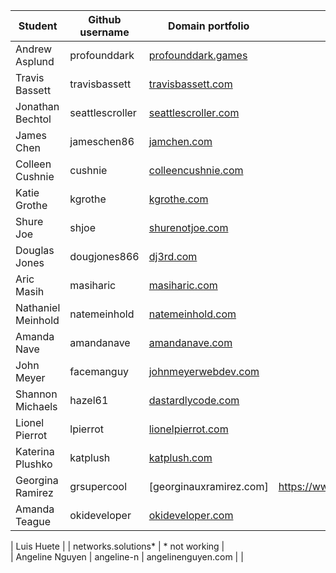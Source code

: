 | Student            | Github username | Domain portfolio            |             | 
|--------------------|-----------------|---------------------|------------------------| 
| Andrew Asplund     | profounddark    | [profounddark.games](https://profounddark.games/)  |               | 
| Travis Bassett     | travisbassett   | [travisbassett.com](http://travisbassett.com/)   |               | 
| Jonathan Bechtol   | seattlescroller | [seattlescroller.com](https://seattlescroller.github.io/portfolio/) |
| James Chen         | jameschen86     | [jamchen.com](https://jamchen.com/)         |               | 
| Colleen Cushnie    | cushnie         | [colleencushnie.com](https://www.colleencushnie.com/)  |               | 
| Katie Grothe       | kgrothe         | [kgrothe.com](https://kgrothe.com/)
| Shure Joe          | shjoe           | [shurenotjoe.com](https://www.shurenotjoe.com/)     |               | 
| Douglas Jones      | dougjones866    | [dj3rd.com](https://www.dj3rd.com)     |         |
| Aric Masih         | masiharic       | [masiharic.com](https://www.masiharic.com/)       |               | 
| Nathaniel Meinhold | natemeinhold    | [natemeinhold.com](https://natemeinhold.com/)    |               | 
| Amanda Nave        | amandanave      | [amandanave.com](http://amandanave.com/)
| John Meyer         | facemanguy      | [johnmeyerwebdev.com](http://www.johnmeyerwebdev.com/) |               | 
| Shannon Michaels   | hazel61         | [dastardlycode.com](https://www.dastardlycode.com/)   |               | 
| Lionel Pierrot     | lpierrot        | [lionelpierrot.com](https://www.lionelpierrot.com/)   |               | 
| Katerina Plushko   | katplush        | [katplush.com](https://www.katplush.com/profile/)         |               | 
| Georgina Ramirez   | grsupercool     | [georginauxramirez.com]| https://www.georginauxramirez.com/              | 
| Amanda Teague      | okideveloper    | [okideveloper.com](http://www.okideveloper.com/Okidevelopers-Portfolio/)    |               | 


| Luis Huete         |                 | networks.solutions* | * not working |   
| Angeline Nguyen    | angeline-n      | angelinenguyen.com  |               | 
